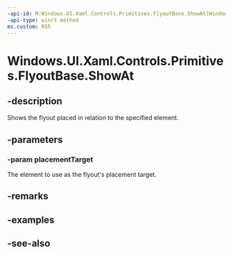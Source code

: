 ```yaml
---
-api-id: M:Windows.UI.Xaml.Controls.Primitives.FlyoutBase.ShowAt(Windows.UI.Xaml.FrameworkElement)
-api-type: winrt method
ms.custom: RS5
---
```


<!-- Method syntax
public void ShowAt(Windows.UI.Xaml.FrameworkElement placementTarget)
-->

# Windows.UI.Xaml.Controls.Primitives.FlyoutBase.ShowAt

## -description
Shows the flyout placed in relation to the specified element.



## -parameters
### -param placementTarget
The element to use as the flyout's placement target.

## -remarks

## -examples

## -see-also
